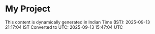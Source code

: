 # My Project

This content is dynamically generated in Indian Time (IST): 2025-09-13 21:17:04 IST
Converted to UTC: 2025-09-13 15:47:04 UTC
